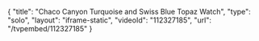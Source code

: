 {
    "title": "Chaco Canyon Turquoise and Swiss Blue Topaz Watch",
    "type": "solo",
    "layout": "iframe-static",
    "videoId": "112327185",
    "url": "\/tvpembed\/112327185"
}